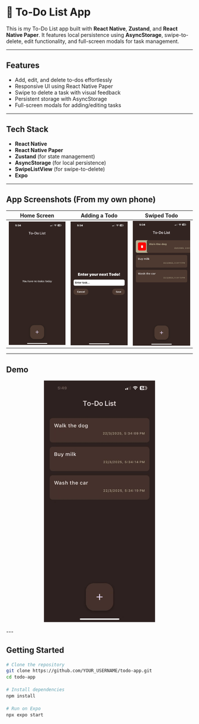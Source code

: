# 📝 To-Do List App

This is my To-Do List app built with **React Native**, **Zustand**, and **React Native Paper**. It features local persistence using **AsyncStorage**, swipe-to-delete, edit functionality, and full-screen modals for task management.

---

##  Features

- Add, edit, and delete to-dos effortlessly
- Responsive UI using React Native Paper
- Swipe to delete a task with visual feedback
- Persistent storage with AsyncStorage
- Full-screen modals for adding/editing tasks

---

##  Tech Stack

- **React Native**
- **React Native Paper**
- **Zustand** (for state management)
- **AsyncStorage** (for local persistence)
- **SwipeListView** (for swipe-to-delete)
- **Expo**

---

##  App Screenshots (From my own phone)

| Home Screen | Adding a Todo | Swiped Todo |
|-------------|----------------|--------------|
| ![Home](./showcase/screenshot1.png) | ![Add](./showcase/screenshot2.png) | ![Swipe](./showcase/screenshot3.png) |

---

## Demo

<p align="center">
  <img src="./assets/demo.gif" alt="Todo App Demo" width="300"/>
</p>
---

##  Getting Started

```bash
# Clone the repository
git clone https://github.com/YOUR_USERNAME/todo-app.git
cd todo-app

# Install dependencies
npm install

# Run on Expo
npx expo start


